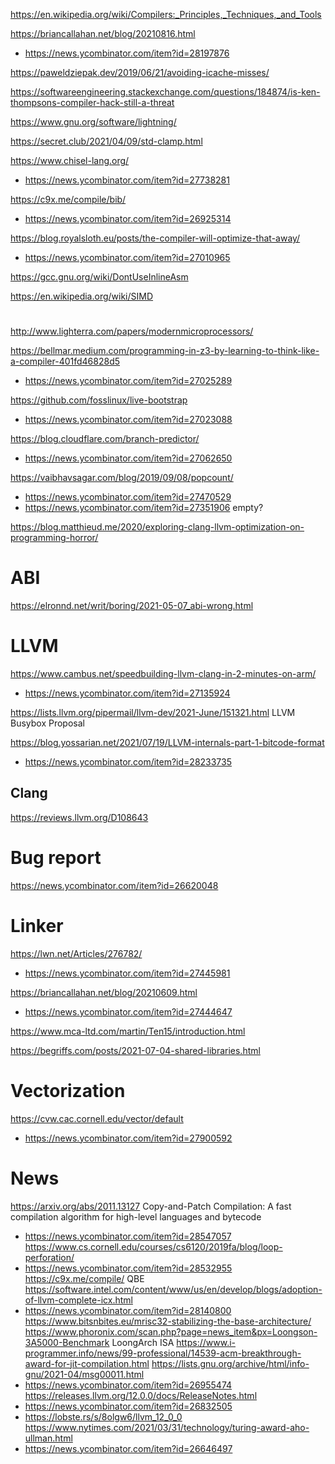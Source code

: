 https://en.wikipedia.org/wiki/Compilers:_Principles,_Techniques,_and_Tools

https://briancallahan.net/blog/20210816.html
* https://news.ycombinator.com/item?id=28197876

https://paweldziepak.dev/2019/06/21/avoiding-icache-misses/

https://softwareengineering.stackexchange.com/questions/184874/is-ken-thompsons-compiler-hack-still-a-threat

https://www.gnu.org/software/lightning/

https://secret.club/2021/04/09/std-clamp.html

https://www.chisel-lang.org/
* https://news.ycombinator.com/item?id=27738281

https://c9x.me/compile/bib/
* https://news.ycombinator.com/item?id=26925314

https://blog.royalsloth.eu/posts/the-compiler-will-optimize-that-away/
* https://news.ycombinator.com/item?id=27010965

https://gcc.gnu.org/wiki/DontUseInlineAsm

https://en.wikipedia.org/wiki/SIMD

#
http://www.lighterra.com/papers/modernmicroprocessors/

https://bellmar.medium.com/programming-in-z3-by-learning-to-think-like-a-compiler-401fd46828d5
* https://news.ycombinator.com/item?id=27025289

https://github.com/fosslinux/live-bootstrap
* https://news.ycombinator.com/item?id=27023088

https://blog.cloudflare.com/branch-predictor/
* https://news.ycombinator.com/item?id=27062650

https://vaibhavsagar.com/blog/2019/09/08/popcount/
* https://news.ycombinator.com/item?id=27470529
* https://news.ycombinator.com/item?id=27351906 empty?

https://blog.matthieud.me/2020/exploring-clang-llvm-optimization-on-programming-horror/

# ABI
https://elronnd.net/writ/boring/2021-05-07_abi-wrong.html

# LLVM
https://www.cambus.net/speedbuilding-llvm-clang-in-2-minutes-on-arm/
* https://news.ycombinator.com/item?id=27135924

https://lists.llvm.org/pipermail/llvm-dev/2021-June/151321.html LLVM Busybox Proposal

https://blog.yossarian.net/2021/07/19/LLVM-internals-part-1-bitcode-format
* https://news.ycombinator.com/item?id=28233735

## Clang
https://reviews.llvm.org/D108643

# Bug report
https://news.ycombinator.com/item?id=26620048

# Linker
https://lwn.net/Articles/276782/
* https://news.ycombinator.com/item?id=27445981

https://briancallahan.net/blog/20210609.html
* https://news.ycombinator.com/item?id=27444647

https://www.mca-ltd.com/martin/Ten15/introduction.html

https://begriffs.com/posts/2021-07-04-shared-libraries.html

# Vectorization
https://cvw.cac.cornell.edu/vector/default
* https://news.ycombinator.com/item?id=27900592

# News
https://arxiv.org/abs/2011.13127 Copy-and-Patch Compilation: A fast compilation algorithm for high-level languages and bytecode
* https://news.ycombinator.com/item?id=28547057
https://www.cs.cornell.edu/courses/cs6120/2019fa/blog/loop-perforation/
* https://news.ycombinator.com/item?id=28532955
https://c9x.me/compile/ QBE
https://software.intel.com/content/www/us/en/develop/blogs/adoption-of-llvm-complete-icx.html
* https://news.ycombinator.com/item?id=28140800
https://www.bitsnbites.eu/mrisc32-stabilizing-the-base-architecture/
https://www.phoronix.com/scan.php?page=news_item&px=Loongson-3A5000-Benchmark LoongArch ISA
https://www.i-programmer.info/news/99-professional/14539-acm-breakthrough-award-for-jit-compilation.html
https://lists.gnu.org/archive/html/info-gnu/2021-04/msg00011.html
* https://news.ycombinator.com/item?id=26955474
https://releases.llvm.org/12.0.0/docs/ReleaseNotes.html
* https://news.ycombinator.com/item?id=26832505
* https://lobste.rs/s/8olgw6/llvm_12_0_0
https://www.nytimes.com/2021/03/31/technology/turing-award-aho-ullman.html
* https://news.ycombinator.com/item?id=26646497